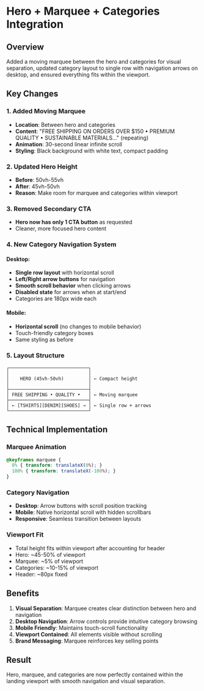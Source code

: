 # Hero + Marquee + Categories Integration

## Overview
Added a moving marquee between the hero and categories for visual separation, updated category layout to single row with navigation arrows on desktop, and ensured everything fits within the viewport.

## Key Changes

### 1. Added Moving Marquee
- **Location**: Between hero and categories
- **Content**: "FREE SHIPPING ON ORDERS OVER $150 • PREMIUM QUALITY • SUSTAINABLE MATERIALS..." (repeating)
- **Animation**: 30-second linear infinite scroll
- **Styling**: Black background with white text, compact padding

### 2. Updated Hero Height
- **Before**: 50vh-55vh
- **After**: 45vh-50vh
- **Reason**: Make room for marquee and categories within viewport

### 3. Removed Secondary CTA
- **Hero now has only 1 CTA button** as requested
- Cleaner, more focused hero content

### 4. New Category Navigation System

#### Desktop:
- **Single row layout** with horizontal scroll
- **Left/Right arrow buttons** for navigation
- **Smooth scroll behavior** when clicking arrows
- **Disabled state** for arrows when at start/end
- Categories are 180px wide each

#### Mobile:
- **Horizontal scroll** (no changes to mobile behavior)
- Touch-friendly category boxes
- Same styling as before

### 5. Layout Structure
```
┌─────────────────────────────┐
│                             │
│    HERO (45vh-50vh)         │ ← Compact height
│                             │
├─────────────────────────────┤ 
│ FREE SHIPPING • QUALITY •   │ ← Moving marquee
├─────────────────────────────┤
│ ← [TSHIRTS][DENIM][SHOES] → │ ← Single row + arrows
└─────────────────────────────┘
```

## Technical Implementation

### Marquee Animation
```css
@keyframes marquee {
  0% { transform: translateX(0%); }
  100% { transform: translateX(-100%); }
}
```

### Category Navigation
- **Desktop**: Arrow buttons with scroll position tracking
- **Mobile**: Native horizontal scroll with hidden scrollbars
- **Responsive**: Seamless transition between layouts

### Viewport Fit
- Total height fits within viewport after accounting for header
- Hero: ~45-50% of viewport
- Marquee: ~5% of viewport  
- Categories: ~10-15% of viewport
- Header: ~80px fixed

## Benefits
1. **Visual Separation**: Marquee creates clear distinction between hero and navigation
2. **Desktop Navigation**: Arrow controls provide intuitive category browsing
3. **Mobile Friendly**: Maintains touch-scroll functionality
4. **Viewport Contained**: All elements visible without scrolling
5. **Brand Messaging**: Marquee reinforces key selling points

## Result
Hero, marquee, and categories are now perfectly contained within the landing viewport with smooth navigation and visual separation.
